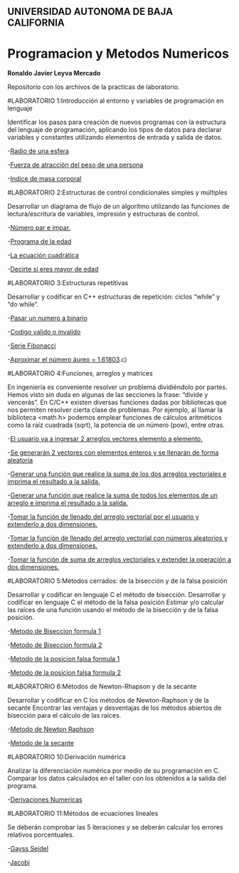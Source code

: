 ## UNIVERSIDAD AUTONOMA DE BAJA CALIFORNIA
# Programacion y Metodos Numericos 

**Ronaldo Javier Leyva Mercado**

Repositorio con los archivos de la practicas de laboratorio.

#LABORATORIO 1:Introducción al entorno y variables de programación en lenguaje 

Identificar los pasos para creación de nuevos programas con la estructura del lenguaje de programación, aplicando los tipos de datos para declarar variables y constantes
utilizando elementos de entrada y salida de datos.

-[Radio de una esfera](https://github.com/RonaldoLeyva/Proyecto_PYMN_2020_2/blob/main/practica%201%20a.c)

-[Fuerza de atracción del peso de una persona](https://github.com/RonaldoLeyva/Proyecto_PYMN_2020_2/blob/main/practica%201%20b.c)

-[Indice de masa corporal](https://github.com/RonaldoLeyva/Proyecto_PYMN_2020_2/blob/main/practica%201%20.c)

#LABORATORIO 2:Estructuras de control condicionales simples y múltiples

Desarrollar un diagrama de flujo de un algoritmo utilizando las funciones de lectura/escritura de variables, impresión y estructuras de control.

-[Número par e impar.]()

-[Programa de la edad]()

-[La ecuación cuadrática]()

-[Decirte si eres mayor de edad]()

#LABORATORIO 3:Estructuras repetitivas

Desarrollar y codificar en C++ estructuras de repetición: ciclos “while” y “do while”.

-[Pasar un numero a binario](https://github.com/RonaldoLeyva/Proyecto_PYMN_2020_2/blob/main/Practica%203.2.c)

-[Codigo valido o invalido](https://github.com/RonaldoLeyva/Proyecto_PYMN_2020_2/blob/main/Practica%203.3.c)

-[Serie Fibonacci](https://github.com/RonaldoLeyva/Proyecto_PYMN_2020_2/blob/main/Practica%203.4.c)

-[Aproximar el número áureo = 1.61803](https://github.com/RonaldoLeyva/Proyecto_PYMN_2020_2/blob/main/Practica%203.4%20b).c)


#LABORATORIO 4:Funciones, arreglos y matrices

En ingeniería es conveniente resolver un problema dividiéndolo por partes. Hemos visto sin duda en algunas de las secciones la frase: “divide y vencerás”. En C/C++ existen diversas funciones dadas por bibliotecas que nos permiten resolver cierta clase de problemas. Por ejemplo, al llamar la biblioteca <math.h> podemos emplear funciones de cálculos aritméticos como la raíz cuadrada (sqrt), la potencia de un número (pow), entre otras.

-[El usuario va a ingresar 2 arreglos vectores elemento a elemento.]()

-[Se generarán 2 vectores con elementos enteros y se llenarán de forma aleatoria]()

-[Generar una función que realice la suma de los dos arreglos vectoriales e imprima el resultado a la salida.]()

-[Generar una función que realice la suma de todos los elementos de un arreglo e imprima el resultado a la salida.]()

-[Tomar la función de llenado del arreglo vectorial por el usuario y extenderlo a dos dimensiones.]()

-[Tomar la función de llenado del arreglo vectorial con números aleatorios y extenderlo a dos dimensiones.]()

-[Tomar la función de suma de arreglos vectoriales y extender la operación a dos dimensiones.]()

#LABORATORIO 5:Métodos cerrados: de la bisección y de la falsa posición

Desarrollar y codificar en lenguaje C el método de bisección.
Desarrollar y codificar en lenguaje C el método de la falsa posición
Estimar y/o calcular las raíces de una función usando el método de la bisección y de la falsa posición.

-[Metodo de Biseccion formula 1](https://github.com/RonaldoLeyva/Proyecto_PYMN_2020_2/blob/main/Practica%20metodo%20de%20la%20biseccion%20formula%201.c)

-[Metodo de Biseccion formula 2](https://github.com/RonaldoLeyva/Proyecto_PYMN_2020_2/blob/main/Practica%20metodo%20de%20la%20biseccion%20formula%202.c)

-[Metodo de la posicion falsa formula 1](https://github.com/RonaldoLeyva/Proyecto_PYMN_2020_2/blob/main/Practica%20metodo%20de%20la%20posicion%20falsa%20formula%201.c)

-[Metodo de la posicion falsa formula 2](https://github.com/RonaldoLeyva/Proyecto_PYMN_2020_2/blob/main/Practica%20metodo%20de%20la%20posicion%20falsa%20formula%202.c)

#LABORATORIO 6:Métodos de Newton-Rhapson y de la secante

Desarrollar y codificar en C los métodos de Newton-Raphson y de la secante
Encontrar las ventajas y desventajas de los métodos abiertos de bisección para el cálculo de las raíces.

-[Metodo de Newton Raphson](https://github.com/RonaldoLeyva/Proyecto_PYMN_2020_2/blob/main/Practica%20Newton-Rhapson%20Ronaldo%20Leyva.c)

-[Metodo de la secante]()

#LABORATORIO 10:Derivación numérica

Analizar la diferenciación numérica por medio de su programación en C.
Comparar los datos calculados en el taller con los obtenidos a la salida del programa.

-[Derivaciones Numericas](https://github.com/RonaldoLeyva/Proyecto_PYMN_2020_2/blob/main/Derivaciones%20Numericas.c)

#LABORATORIO 11:Métodos de ecuaciones lineales

Se deberán comprobar las 5 iteraciones y se deberán calcular los errores relativos
porcentuales.

-[Gayss Seidel]()

-[Jacobi]()
